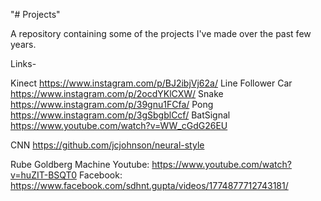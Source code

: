 "# Projects" 

A repository containing some of the projects I've made over the past few years.


Links-

Kinect
https://www.instagram.com/p/BJ2ibjVj62a/
Line Follower Car
https://www.instagram.com/p/2ocdYKlCXW/
Snake
https://www.instagram.com/p/39gnu1FCfa/
Pong
https://www.instagram.com/p/3gSbgblCcf/
BatSignal
https://www.youtube.com/watch?v=WW_cGdG26EU


CNN
https://github.com/jcjohnson/neural-style

Rube Goldberg Machine
Youtube:  https://www.youtube.com/watch?v=huZIT-BSQT0
Facebook: https://www.facebook.com/sdhnt.gupta/videos/1774877712743181/


